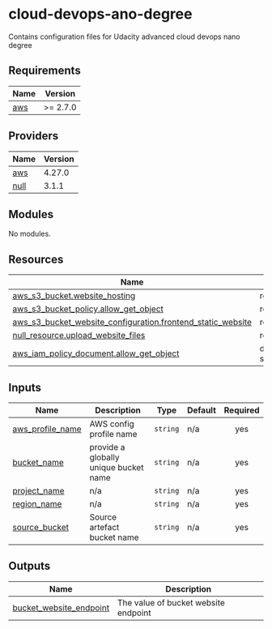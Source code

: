 # cloud-devops-ano-degree
Contains configuration files for Udacity advanced cloud devops nano degree

<!-- BEGIN_TF_DOCS -->
## Requirements

| Name | Version |
|------|---------|
| <a name="requirement_aws"></a> [aws](#requirement\_aws) | >= 2.7.0 |

## Providers

| Name | Version |
|------|---------|
| <a name="provider_aws"></a> [aws](#provider\_aws) | 4.27.0 |
| <a name="provider_null"></a> [null](#provider\_null) | 3.1.1 |

## Modules

No modules.

## Resources

| Name | Type |
|------|------|
| [aws_s3_bucket.website_hosting](https://registry.terraform.io/providers/hashicorp/aws/latest/docs/resources/s3_bucket) | resource |
| [aws_s3_bucket_policy.allow_get_object](https://registry.terraform.io/providers/hashicorp/aws/latest/docs/resources/s3_bucket_policy) | resource |
| [aws_s3_bucket_website_configuration.frontend_static_website](https://registry.terraform.io/providers/hashicorp/aws/latest/docs/resources/s3_bucket_website_configuration) | resource |
| [null_resource.upload_website_files](https://registry.terraform.io/providers/hashicorp/null/latest/docs/resources/resource) | resource |
| [aws_iam_policy_document.allow_get_object](https://registry.terraform.io/providers/hashicorp/aws/latest/docs/data-sources/iam_policy_document) | data source |

## Inputs

| Name | Description | Type | Default | Required |
|------|-------------|------|---------|:--------:|
| <a name="input_aws_profile_name"></a> [aws\_profile\_name](#input\_aws\_profile\_name) | AWS config profile name | `string` | n/a | yes |
| <a name="input_bucket_name"></a> [bucket\_name](#input\_bucket\_name) | provide a globally unique bucket name | `string` | n/a | yes |
| <a name="input_project_name"></a> [project\_name](#input\_project\_name) | n/a | `string` | n/a | yes |
| <a name="input_region_name"></a> [region\_name](#input\_region\_name) | n/a | `string` | n/a | yes |
| <a name="input_source_bucket"></a> [source\_bucket](#input\_source\_bucket) | Source artefact bucket name | `string` | n/a | yes |

## Outputs

| Name | Description |
|------|-------------|
| <a name="output_bucket_website_endpoint"></a> [bucket\_website\_endpoint](#output\_bucket\_website\_endpoint) | The value of bucket website endpoint |
<!-- END_TF_DOCS -->